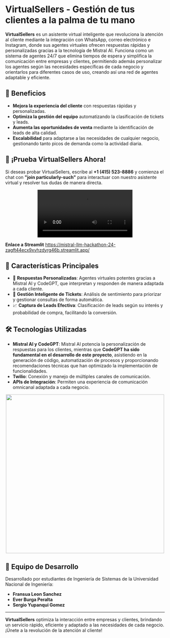 # VirtualSellers - Gestión de tus clientes a la palma de tu mano

**VirtualSellers** es un asistente virtual inteligente que revoluciona la atención al cliente mediante la integración con WhatsApp, correo electrónico e Instagram, donde sus agentes virtuales ofrecen respuestas rápidas y personalizadas gracias a la tecnología de Mistral AI. Funciona como un sistema de agentes 24/7 que elimina tiempos de espera y simplifica la comunicación entre empresas y clientes, permitiendo además personalizar los agentes según las necesidades específicas de cada negocio y orientarlos para diferentes casos de uso, creando así una red de agentes adaptable y eficiente.

## 🌟 Beneficios

- **Mejora la experiencia del cliente** con respuestas rápidas y personalizadas.
- **Optimiza la gestión del equipo** automatizando la clasificación de tickets y leads.
- **Aumenta las oportunidades de venta** mediante la identificación de leads de alta calidad.
- **Escalabilidad** para adaptarse a las necesidades de cualquier negocio, gestionando tanto picos de demanda como la actividad diaria.

## 📲 ¡Prueba VirtualSellers Ahora!

Si deseas probar VirtualSellers, escribe al **+1 (415) 523-8886** y comienza el chat con **"join particularly-such"** para interactuar con nuestro asistente virtual y resolver tus dudas de manera directa.


<div align="center">
<video src='https://github.com/user-attachments/assets/67b0b447-915d-40c6-a442-50fde08d11ef' margin=auto></video> 
</div>

**Enlace a Streamlit**
https://mistral-llm-hackathon-24-zagft44ecx9xvhzdyrg46b.streamlit.app/
## 🎯 Características Principales

- 🤖 **Respuestas Personalizadas**: Agentes virtuales potentes gracias a Mistral AI y CodeGPT, que interpretan y responden de manera adaptada a cada cliente.
- 🎫 **Gestión Inteligente de Tickets**: Análisis de sentimiento para priorizar y gestionar consultas de forma automática.
- 📈 **Captura de Leads Efectiva**: Clasificación de leads según su interés y probabilidad de compra, facilitando la conversión.

## 🛠️ Tecnologías Utilizadas

- **Mistral AI y CodeGPT**: Mistral AI potencia la personalización de respuestas para los clientes, mientras que **CodeGPT ha sido fundamental en el desarrollo de este proyecto**, asistiendo en la generación de código, automatización de procesos y proporcionando recomendaciones técnicas que han optimizado la implementación de funcionalidades.
- **Twilio**: Conexión y manejo de múltiples canales de comunicación.
- **APIs de Integración**: Permiten una experiencia de comunicación omnicanal adaptada a cada negocio.

<p align=center>
<img src="https://github.com/user-attachments/assets/259e7b7a-c4bd-404a-9c24-7894e83b4572" width="500"/>
</p> 

## 👥 Equipo de Desarrollo

Desarrollado por estudiantes de Ingeniería de Sistemas de la Universidad Nacional de Ingeniería:

- **Fransua Leon Sanchez**
- **Ever Burga Peralta**
- **Sergio Yupanqui Gomez**

---

**VirtualSellers** optimiza la interacción entre empresas y clientes, brindando un servicio rápido, eficiente y adaptado a las necesidades de cada negocio. ¡Únete a la revolución de la atención al cliente!
